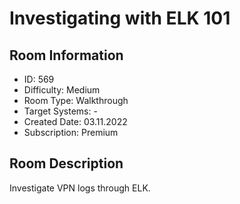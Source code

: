 ﻿# Investigating with ELK 101

## Room Information
- ID: 569
- Difficulty: Medium
- Room Type: Walkthrough
- Target Systems: -
- Created Date: 03.11.2022
- Subscription: Premium

## Room Description
Investigate VPN logs through ELK.
